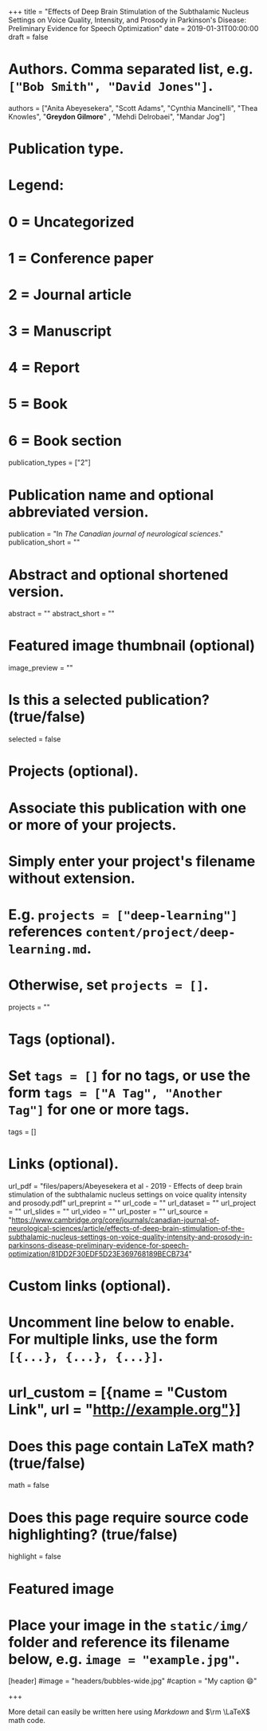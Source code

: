+++
title = "Effects of Deep Brain Stimulation of the Subthalamic Nucleus Settings on Voice Quality, Intensity, and Prosody in Parkinson's Disease: Preliminary Evidence for Speech Optimization"
date = 2019-01-31T00:00:00
draft = false

# Authors. Comma separated list, e.g. `["Bob Smith", "David Jones"]`.
authors = ["Anita Abeyesekera", "Scott Adams", "Cynthia Mancinelli", "Thea Knowles", "**Greydon Gilmore**" , "Mehdi Delrobaei", "Mandar Jog"]

# Publication type.
# Legend:
# 0 = Uncategorized
# 1 = Conference paper
# 2 = Journal article
# 3 = Manuscript
# 4 = Report
# 5 = Book
# 6 = Book section
publication_types = ["2"]

# Publication name and optional abbreviated version.
publication = "In *The Canadian journal of neurological sciences*."
publication_short = ""

# Abstract and optional shortened version.
abstract = ""
abstract_short = ""

# Featured image thumbnail (optional)
image_preview = ""

# Is this a selected publication? (true/false)
selected = false

# Projects (optional).
#   Associate this publication with one or more of your projects.
#   Simply enter your project's filename without extension.
#   E.g. `projects = ["deep-learning"]` references `content/project/deep-learning.md`.
#   Otherwise, set `projects = []`.
projects = ""

# Tags (optional).
#   Set `tags = []` for no tags, or use the form `tags = ["A Tag", "Another Tag"]` for one or more tags.
tags = []

# Links (optional).
url_pdf = "files/papers/Abeyesekera et al - 2019 - Effects of deep brain stimulation of the subthalamic nucleus settings on voice quality intensity and prosody.pdf"
url_preprint = ""
url_code = ""
url_dataset = ""
url_project = ""
url_slides = ""
url_video = ""
url_poster = ""
url_source = "https://www.cambridge.org/core/journals/canadian-journal-of-neurological-sciences/article/effects-of-deep-brain-stimulation-of-the-subthalamic-nucleus-settings-on-voice-quality-intensity-and-prosody-in-parkinsons-disease-preliminary-evidence-for-speech-optimization/81DD2F30EDF5D23E369768189BECB734"

# Custom links (optional).
#   Uncomment line below to enable. For multiple links, use the form `[{...}, {...}, {...}]`.
# url_custom = [{name = "Custom Link", url = "http://example.org"}]

# Does this page contain LaTeX math? (true/false)
math = false

# Does this page require source code highlighting? (true/false)
highlight = false

# Featured image
# Place your image in the `static/img/` folder and reference its filename below, e.g. `image = "example.jpg"`.
[header]
#image = "headers/bubbles-wide.jpg"
#caption = "My caption :smile:"

+++

More detail can easily be written here using *Markdown* and $\rm \LaTeX$ math code.
